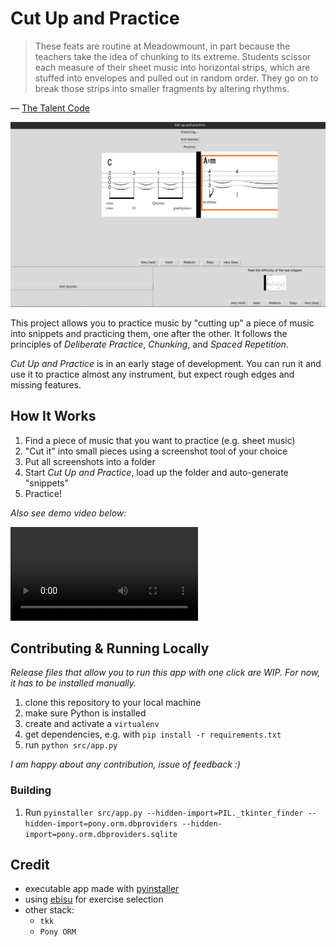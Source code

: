 # Cut Up and Practice

> These feats are routine at Meadowmount, in part because the teachers take the idea of chunking to its extreme. Students scissor each measure of their sheet music into horizontal strips, which are stuffed into envelopes and pulled out in random order. They go on to break those strips into smaller fragments by altering rhythms.

— [The Talent Code](https://www.goodreads.com/book/show/5771014-the-talent-code)

![Screenshot of Cut Up And Practice](/doc/img/project.png)

This project allows you to practice music by "cutting up" a piece of music into snippets and practicing them, one after the other. It follows the principles of *Deliberate Practice*, *Chunking*, and *Spaced Repetition*.

*Cut Up and Practice* is in an early stage of development. You can run it and use it to practice almost any instrument, but expect rough edges and missing features.

## How It Works

1. Find a piece of music that you want to practice (e.g. sheet music)
2. "Cut it" into small pieces using a screenshot tool of your choice
3. Put all screenshots into a folder
4. Start *Cut Up and Practice*, load up the folder and auto-generate "snippets"
5. Practice!

*Also see demo video below:*

![Cut Up and Practice Demo Use Case](doc/img/demo_video.mp4)

## Contributing & Running Locally

*Release files that allow you to run this app with one click are WIP. For now, it has to be installed manually.*

1. clone this repository to your local machine
2. make sure Python is installed
3. create and activate a `virtualenv`
4. get dependencies, e.g. with `pip install -r requirements.txt`
5. run `python src/app.py`


*I am happy about any contribution, issue of feedback :)*

### Building

1. Run `pyinstaller src/app.py --hidden-import=PIL._tkinter_finder --hidden-import=pony.orm.dbproviders --hidden-import=pony.orm.dbproviders.sqlite`

## Credit

- executable app made with [pyinstaller](https://github.com/pyinstaller/pyinstaller/tree/5d7a0449ecea400eccbbb30d5fcef27d72f8f75d)
- using [ebisu](https://github.com/fasiha/ebisu) for exercise selection
- other stack:
	- `tkk`
	- `Pony ORM`

